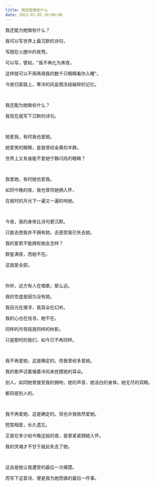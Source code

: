 ```yaml
---
title: 我还能做些什么
date: 2022-01-05 20:00:00
---
```


我还能为她做些什么？

我可以写世界上最沉默的诗句，

写困在火圈中的夜莺。

可以写，譬如，"我不再化为黑夜，

这样就可以不用再用我的数千只眼睛看你入睡"。

今夜归家路上，寒冷的风妄图冻结破碎的记忆。

<br>

我还能为她做些什么？

我现在就写下沉默的诗句。

<br>

她爱我，有时我也爱她。

她爱笑的眼睛，是我曾经金黄的羊群。

世界上又有谁能不爱她宁静闪烁的眼睛？


<br>

我爱她，有时她也爱我。

如同今晚的夜，我也曾将她拥入怀，

在彼时的月光下一遍又一遍的吻她。

<br>

今夜，我的身体比诗句更沉默。

只能去想我并不拥有她，去感受我已失去她。

我的爱若不能拥有她会怎样？

群星满夜，而她不在。

这就是全部。

<br>

你听，远方有人在唱歌，那么远。

我的空虚是因为没有她。

我目光在搜寻，我耳朵在幻听。

我的心也在找寻。她不在。

同样的月夜摇晃同样的树影。

只是那时的我们，如今已不再同样。

<br>

我不再爱她，这是确定的。但我曾经多爱她。

我的歌声试着循着冷风来抚摸她的耳朵。

别人，如同她曾接受我的拥吻，她的声音，她洁白的身体。她无尽的双眼。

都将是别人的。

<br>

我不再爱她，这是确定的。但也许我依然爱她。

短暂相爱，长久遗忘。

正是在多少如今晚这般的夜，我曾紧紧拥她入怀。

我的灵魂才不甘于就此失去了她。

<br>

这会是她让我遭受的最后一次痛楚。

而写下这首诗，便是我为她而做的最后一件事。
